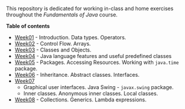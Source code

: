 This repository is dedicated for working in-class and home exercises throughout the *Fundamentals of Java* course.

**Table of contents**
- [Week01](https://github.com/Aemilus/Fundamentals_of_JAVA_Programming/tree/master/src/me/academy/javaprogrammer/week01) - Introduction. Data types. Operators.
- [Week02](https://github.com/Aemilus/Fundamentals_of_JAVA_Programming/tree/master/src/me/academy/javaprogrammer/week02) - Control Flow. Arrays.
- [Week03](https://github.com/Aemilus/Fundamentals_of_JAVA_Programming/tree/master/src/me/academy/javaprogrammer/week03) - Classes and Objects.
- [Week04](https://github.com/Aemilus/Fundamentals_of_JAVA_Programming/tree/master/src/me/academy/javaprogrammer/week04) - Java language features and useful predefined classes
- [Week05](https://github.com/Aemilus/Fundamentals_of_JAVA_Programming/tree/master/src/me/academy/javaprogrammer/week05) - Packages. Accessing Resources. Working with ``java.time`` package.
- [Week06](https://github.com/Aemilus/Fundamentals_of_JAVA_Programming/tree/master/src/me/academy/javaprogrammer/week06) - Inheritance. Abstract classes. Interfaces.
- [Week07](https://github.com/Aemilus/Fundamentals_of_JAVA_Programming/tree/master/src/me/academy/javaprogrammer/week07)
    - Graphical user interfaces. Java Swing - ``javax.swing`` package.
    - Inner classes. Anonymous inner classes. Local classes.
- [Week08](https://github.com/Aemilus/Fundamentals_of_JAVA_Programming/tree/master/src/me/academy/javaprogrammer/week08) - Collections. Generics. Lambda expressions.
